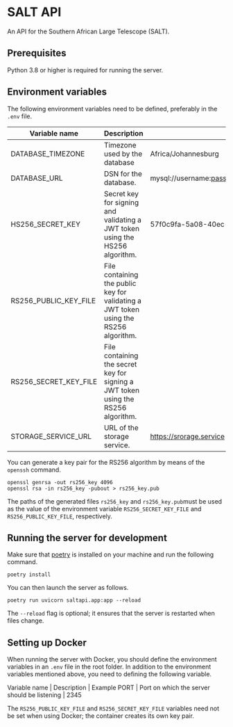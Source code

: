 # SALT API

An API for the Southern African Large Telescope (SALT).

## Prerequisites

Python 3.8 or higher is required for running the server.

## Environment variables

The following environment variables need to be defined, preferably in the `.env` file.

Variable name | Description | Example
--- | --- | ----
DATABASE_TIMEZONE | Timezone used by the database | Africa/Johannesburg
DATABASE_URL | DSN for the database. | mysql://username:password@my.database.server:3306/my_database
HS256_SECRET_KEY | Secret key for signing and validating a JWT token using the HS256 algorithm. | 57f0c9fa-5a08-40ec-bd28-fcb097711e7e
RS256_PUBLIC_KEY_FILE | File containing the public key for validating a JWT token using the RS256 algorithm. |
RS256_SECRET_KEY_FILE | File containing the secret key for signing a JWT token using the RS256 algorithm. |
STORAGE_SERVICE_URL | URL of the storage service. | https://srorage.service

You can generate a key pair for the RS256 algorithm by means of the `openssh` command.

```shell script
openssl genrsa -out rs256_key 4096
openssl rsa -in rs256_key -pubout > rs256_key.pub
```

The paths of the generated files `rs256_key` and `rs256_key.pub`must be used as the value of the environment variable `RS256_SECRET_KEY_FILE` and `RS256_PUBLIC_KEY_FILE`, respectively.

## Running the server for development

Make sure that [poetry](https://python-poetry.org) is installed on your machine and run the following command.

```shell script
poetry install
```

You can then launch the server as follows.

```shell script
poetry run uvicorn saltapi.app:app --reload
```

The `--reload` flag is optional; it ensures that the server is restarted when files change.

## Setting up Docker

When running the server with Docker, you should define the environment variables in an `.env` file in the root folder. In addition to the environment variables mentioned above, you need to defining the following variable.

Variable name | Description | Example
PORT | Port on which the server should be listening | 2345

The `RS256_PUBLIC_KEY_FILE` and `RS256_SECRET_KEY_FILE` variables need not be set when using Docker; the container creates its own key pair.
